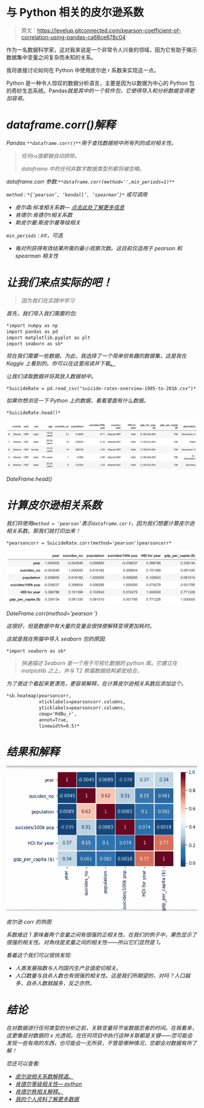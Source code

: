 # 与 Python 相关的皮尔逊系数

> 原文：<https://levelup.gitconnected.com/pearson-coefficient-of-correlation-using-pandas-ca68ce678c04>

作为一名数据科学家，这对我来说是一个非常令人兴奋的领域，因为它有助于揭示数据集中变量之间复杂而未知的关系。

我将直接讨论如何在 Python 中使用皮尔逊 r 系数来实现这一点。

Python 是一种令人惊叹的数据分析语言，主要是因为以数据为中心的 Python 包的奇妙生态系统。Pandas*就是其中的一个软件包，它使得导入和分析数据变得更加容易。*

# ***dataframe.corr()解释***

*Pandas `**dataframe.corr()**`用于查找数据帧中所有列的成对相关性。*

> *任何`na`值都被自动排除。*
> 
> *dataframe 中的任何非数字数据类型列都将被忽略。*

*dataframe.corr 参数:`**dataframe.corr(method='',min_periods=1)**`*

*`method` : `*{‘pearson’, ‘kendall’, ‘spearman’}*` *或可调用**

*   *皮尔森:标准相关系数— [点击此处了解更多信息](https://medium.com/@joseph.magiya/pearson-coefficient-of-correlation-explained-369991d93404)*
*   *肯德尔:肯德尔τ相关系数*
*   *斯皮尔曼:斯皮尔曼等级相关*

*`min_periods` : *int，可选**

*   *每对列获得有效结果所需的最小观察次数。这目前仅适用于 pearson 和 spearman 相关性*

# *让我们来点实际的吧！*

> *因为我们在实践中学习*

*首先，我们导入我们需要的包:*

```
*import numpy as np
import pandas as pd
import matplotlib.pyplot as plt
import seaborn as sb*
```

*现在我们需要一些数据。为此，我选择了一个简单但有趣的数据集，这是我在 Kaggle 上看到的。你可以在这里阅读并下载[。](https://www.kaggle.com/russellyates88/suicide-rates-overview-1985-to-2016)*

*让我们读取数据并将其放入数据帧中。*

```
*SuicideRate = pd.read_csv("suicide-rates-overview-1985-to-2016.csv")*
```

*如果你想浏览一下 Python 上的数据，看看里面有什么数据。*

```
*SuicideRate.head()*
```

*![](img/ea6a1745507887f1830b399bcdf78635.png)*

*DateFrame.head()*

# ***计算皮尔逊相关系数***

*我们将使用`method = ‘pearson’`表示`dataframe.cor` r，因为我们想要计算皮尔逊相关系数。那我们就打印出来！*

```
*pearsoncorr = SuicideRate.corr(method='pearson')pearsoncorr*
```

*![](img/0f5934c89bbc5438bcc307c204c276a2.png)*

*DateFrame.corr(method='pearson ')*

*这很好，但是数据中有大量的变量会很快使解释变得更加耗时。*

*这就是我在熊猫中导入 seaborn 包的原因:*

```
*import seaborn as sb*
```

> *快速描述 Seaborn 是一个用于可视化数据的 python 库。它建立在 matplotlib 之上，并与 T2 熊猫数据结构紧密结合。*

*为了使这个看起来更漂亮，更容易解释，在计算皮尔逊相关系数后添加这个。*

```
*sb.heatmap(pearsoncorr, 
            xticklabels=pearsoncorr.columns,
            yticklabels=pearsoncorr.columns,
            cmap='RdBu_r',
            annot=True,
            linewidth=0.5)*
```

# ***结果和解释***

*![](img/1c73061f512bf67797fbaca8fd6f46b1.png)*

*皮尔逊 corr 的热图*

*系数接近 1 意味着两个变量之间有很强的正相关性。在我们的例子中，栗色显示了很强的相关性。对角线是变量之间的相关性——所以它们显然是 1。*

*看着这个我们可以很快发现:*

*   *人类发展指数与人均国内生产总值密切相关。*
*   *人口数量与自杀人数也有很强的相关性。这是我们所期望的，对吗？人口越多，自杀人数就越多，反之亦然。*

# ***结论***

*在对数据进行任何类型的分析之前，关联变量将节省数据忍者的时间。在我看来，这更像是对数据的 x 光透视。在任何项目中执行这种关联都是关键——您可能会发现一些有用的东西，也可能会一无所获，不管是哪种情况，您都会对数据有所了解！*

*您还可以查看:*

*   *[皮尔逊相关系数解释道。](https://medium.com/@joseph.magiya/pearson-coefficient-of-correlation-explained-369991d93404)*
*   *[肯德尔等级相关性— python](https://medium.com/@joseph.magiya/kendall-rank-correlation-python-19524cb0e9a0)*
*   *[肯德尔秩相关解释。](https://medium.com/@joseph.magiya/kendall-rank-correlation-explained-dee01d99c535)*
*   *[我的个人资料了解更多数据](https://medium.com/@joseph.magiya)*